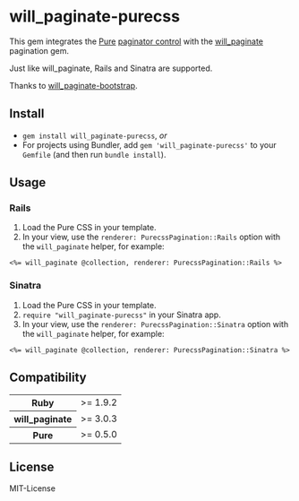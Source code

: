 # will_paginate-purecss

This gem integrates the [Pure](http://purecss.io/) [paginator control](http://purecss.io/menus/#paginators) with the [will_paginate](https://github.com/mislav/will_paginate) pagination gem.

Just like will_paginate, Rails and Sinatra are supported.

Thanks to [will_paginate-bootstrap](https://github.com/bootstrap-ruby/will_paginate-bootstrap).

## Install

  * `gem install will_paginate-purecss`, *or*
  * For projects using Bundler, add `gem 'will_paginate-purecss'` to your `Gemfile` (and then run `bundle install`).

## Usage

### Rails

  1. Load the Pure CSS in your template.
  2. In your view, use the `renderer: PurecssPagination::Rails` option with the `will_paginate` helper, for example:

```erb
<%= will_paginate @collection, renderer: PurecssPagination::Rails %>
```

### Sinatra

  1. Load the Pure CSS in your template.
  2. `require "will_paginate-purecss"` in your Sinatra app.
  3. In your view, use the `renderer: PurecssPagination::Sinatra` option with the `will_paginate` helper, for example:

```erb
<%= will_paginate @collection, renderer: PurecssPagination::Sinatra %>
```

## Compatibility

<table>
	<tr>
		<th>Ruby</th>
		<td>>= 1.9.2</td>
	</tr>
	<tr>
		<th>will_paginate</th>
		<td>>= 3.0.3</td>
	</tr>
	<tr>
		<th>Pure</th>
		<td>>= 0.5.0</td>
	</tr>
</table>

## License

MIT-License
